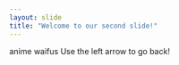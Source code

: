 ```yaml
---
layout: slide
title: "Welcome to our second slide!"
---
```

anime waifus
Use the left arrow to go back!
